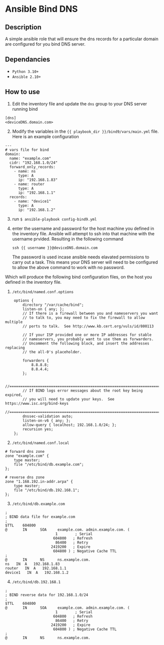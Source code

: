 # Ansible Bind DNS

## Description

A simple ansible role that will ensure the dns records for a particular domain are configured for you bind DNS server.

## Dependancies
- `Python 3.10+`
- `Ansible 2.10+`

## How to use

1. Edit the inventory file and update the `dns` group to your DNS server running bind

```
[dns]
<deviceDNS.domain.com>
```

2. Modify the variables in the `{{ playbook_dir }}/bind9/vars/main.yml` file.  Here is an example configuration

```
---
# vars file for bind
domain:
  name: "example.com"
  cidr: "192.168.1.0/24"
  forward_only_records:
    - name: ns
      type: A
      ip: "192.168.1.83"
    - name: router
      type: A
      ip: "192.168.1.1"
  records:
    - name: "device1"
      type: A
      ip: "192.168.1.2"
```

3. run `$ ansible-playbook config-bind9.yml`

4. enter the username and password for the host machine you defined in the inventory file.  Ansible will attempt to ssh into that machine with the username prvided. Resulting in the following command

    `ssh {{ username }}@deviceDNS.domain.com`

    The password is used incase ansible needs elavated permissions to carry out a task. This means your DNS server will need to be configured to allow the above command to work with no password.

Which will produce the following bind configuration files, on the host you defined in the inventory file.

1. `/etc/bind/named.conf.options`

```
    options {
        directory "/var/cache/bind";
        listen-on { any; };
        // If there is a firewall between you and nameservers you want
        // to talk to, you may need to fix the firewall to allow multiple
        // ports to talk.  See http://www.kb.cert.org/vuls/id/800113

        // If your ISP provided one or more IP addresses for stable 
        // nameservers, you probably want to use them as forwarders.  
        // Uncomment the following block, and insert the addresses replacing 
        // the all-0's placeholder.

        forwarders {
            8.8.8.8;
            8.8.4.4;
        };

        //========================================================================
        // If BIND logs error messages about the root key being expired,
        // you will need to update your keys.  See https://www.isc.org/bind-keys
        //========================================================================
        dnssec-validation auto;
        listen-on-v6 { any; };
        allow-query { localhost; 192.168.1.0/24; };
        recursion yes;
    };

```

2. `/etc/bind/named.conf.local`

```
# forward dns zone
zone "example.com" {
    type master;
    file "/etc/bind/db.example.com";
};

# reverse dns zone
zone "1.168.192.in-addr.arpa" {
    type master;
    file "/etc/bind/db.192.168.1";
};

```

3. `/etc/bind/db.example.com`

```
;
; BIND data file for example.com
;
$TTL    604800
@       IN      SOA     example.com. admin.example.com. (
                       1        ; Serial
                      604800   ; Refresh
                       86400   ; Retry
                     2419200   ; Expire
                      604800 ) ; Negative Cache TTL
;
@       IN      NS      ns.example.com.
ns   IN  A   192.168.1.83
router   IN  A   192.168.1.1
device1   IN  A   192.168.1.2
```

4. `/etc/bind/db.192.168.1`

```
;
; BIND reverse data for 192.168.1.0/24
;
$TTL    604800
@       IN      SOA     example.com. admin.example.com. (
                       1        ; Serial
                      604800   ; Refresh
                       86400   ; Retry
                     2419200   ; Expire
                      604800 ) ; Negative Cache TTL
;
@       IN      NS      ns.example.com.
```